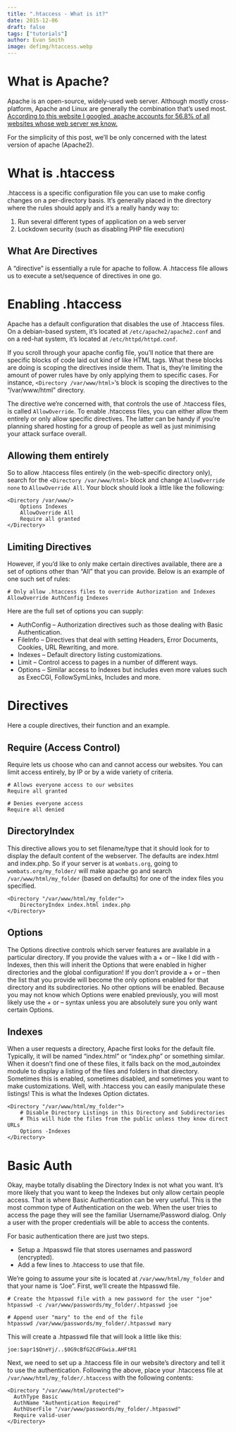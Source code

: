 ```yaml
---
title: ".htaccess - What is it?"
date: 2015-12-06
draft: false
tags: ["tutorials"]
author: Evan Smith
image: defimg/htaccess.webp
---
```


# What is Apache?

Apache is an open-source, widely-used web server. Although mostly cross-platform, Apache and Linux are generally the combination that’s used most. [According to this website I googled, apache accounts for 56.8% of all websites whose web server we know.](http://w3techs.com/technologies/details/ws-apache/all/all)

For the simplicity of this post, we’ll be only concerned with the latest version of apache (Apache2).

# What is .htaccess

.htaccess is a specific configuration file you can use to make config changes on a per-directory basis. It’s generally placed in the directory where the rules should apply and it’s a really handy way to:

1. Run several different types of application on a web server
2. Lockdown security (such as disabling PHP file execution)

## What Are Directives

A “directive” is essentially a rule for apache to follow. A .htaccess file allows us to execute a set/sequence of directives in one go.

# Enabling .htaccess

Apache has a default configuration that disables the use of .htaccess files. On a debian-based system, it’s located at `/etc/apache2/apache2.conf` and on a red-hat system, it’s located at `/etc/httpd/httpd.conf`.

If you scroll through your apache config file, you’ll notice that there are specific blocks of code laid out kind of like HTML tags. What these blocks are doing is scoping the directives inside them. That is, they’re limiting the amount of power rules have by only applying them to specific cases. For instance, `<Directory /var/www/html>`‘s block is scoping the directives to the “/var/www/html” directory.

The directive we’re concerned with, that controls the use of .htaccess files, is called `AllowOverride`. To enable .htaccess files, you can either allow them entirely or only allow specific directives. The latter can be handy if you’re planning shared hosting for a group of people as well as just minimising your attack surface overall.

## Allowing them entirely

So to allow .htaccess files entirely (in the web-specific directory only), search for the `<Directory /var/www/html>` block and change `AllowOverride none` to `AllowOverride All`. Your block should look a little like the following:

```
<Directory /var/www/>
	Options Indexes
	AllowOverride All
	Require all granted
</Directory>
```

## Limiting Directives

However, if you’d like to only make certain directives available, there are a set of options other than “All” that you can provide. Below is an example of one such set of rules:	

```
# Only allow .htaccess files to override Authorization and Indexes
AllowOverride AuthConfig Indexes
```

Here are the full set of options you can supply:

* AuthConfig – Authorization directives such as those dealing with Basic Authentication.
* FileInfo – Directives that deal with setting Headers, Error Documents, Cookies, URL Rewriting, and more.
* Indexes – Default directory listing customizations.
* Limit – Control access to pages in a number of different ways.
* Options – Similar access to Indexes but includes even more values such as ExecCGI, FollowSymLinks, Includes and more.

# Directives

Here a couple directives, their function and an example.
## Require (Access Control)

Require lets us choose who can and cannot access our websites. You can limit access entirely, by IP or by a wide variety of criteria.

```
# Allows everyone access to our websites
Require all granted

# Denies everyone access
Require all denied
```
 
## DirectoryIndex

This directive allows you to set filename/type that it should look for to display the default content of the webserver. The defaults are index.html and index.php. So if your server is at `wombats.org`, going to `wombats.org/my_folder/` will make apache go and search `/var/www/html/my_folder` (based on defaults) for one of the index files you specified.

```
<Directory "/var/www/html/my_folder">
    DirectoryIndex index.html index.php
</Directory>
```
 
## Options

The Options directive controls which server features are available in a particular directory. If you provide the values with a + or – like I did with -Indexes, then this will inherit the Options that were enabled in higher directories and the global configuration! If you don’t provide a + or – then the list that you provide will become the only options enabled for that directory and its subdirectories. No other options will be enabled. Because you may not know which Options were enabled previously, you will most likely use the + or – syntax unless you are absolutely sure you only want certain Options.

## Indexes

When a user requests a directory, Apache first looks for the default file. Typically, it will be named “index.html” or “index.php” or something similar. When it doesn’t find one of these files, it falls back on the mod_autoindex module to display a listing of the files and folders in that directory. Sometimes this is enabled, sometimes disabled, and sometimes you want to make customizations. Well, with .htaccess you can easily manipulate these listings! This is what the Indexes Option dictates.

```
<Directory "/var/www/html/my_folder">
    # Disable Directory Listings in this Directory and Subdirectories
	# This will hide the files from the public unless they know direct URLs
	Options -Indexes
</Directory>
```

# Basic Auth

Okay, maybe totally disabling the Directory Index is not what you want. It’s more likely that you want to keep the Indexes but only allow certain people access. That is where Basic Authentication can be very useful. This is the most common type of Authentication on the web. When the user tries to access the page they will see the familiar Username/Password dialog. Only a user with the proper credentials will be able to access the contents.

For basic authentication there are just two steps.

* Setup a .htpasswd file that stores usernames and password (encrypted).
* Add a few lines to .htaccess to use that file.

We’re going to assume your site is located at `/var/www/html/my_folder` and that your name is “Joe”. First, we’ll create the htpasswd file.

```
# Create the htpasswd file with a new password for the user "joe"
htpasswd -c /var/www/passwords/my_folder/.htpasswd joe
 
# Append user "mary" to the end of the file
htpasswd /var/www/passwords/my_folder/.htpasswd mary
```

This will create a .htpasswd file that will look a little like this:
	
```
joe:$apr1$QneYj/..$0G9cBfG2CdFGwia.AHFtR1
```

Next, we need to set up a .htaccess file in our website’s directory and tell it to use the authentication. Following the above, place your .htaccess file at `/var/www/html/my_folder/.htaccess` with the following contents:

```
<Directory "/var/www/html/protected">
  AuthType Basic
  AuthName "Authentication Required"
  AuthUserFile "/var/www/passwords/my_folder/.htpasswd"
  Require valid-user
</Directory>
```